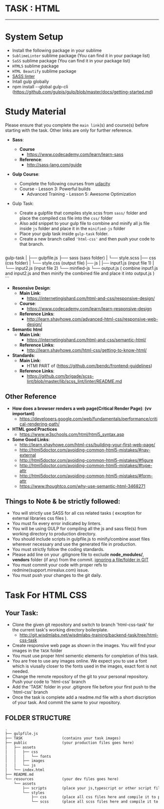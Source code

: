 # TASK : HTML
---------------------------------------------------------
# System Setup
* Install the following package in your sublime 
* `SublimeLinter` sublime package (You can find it in your package list)
* `SaSS` sublime package (You can find it in your package list)
* `HTML5` sublime package
* `HTML Beautify` sublime package
* [SASS linter](https://github.com/brigade/scss-lint)
* Intall gulp globally 
 * npm install --global gulp-cli (https://github.com/gulpjs/gulp/blob/master/docs/getting-started.md)

# Study Material
Please ensure that you complete the `main link`(s) and course(s) before starting with the task. Other links are only for further reference.
* **Sass**:
   * **Course** 
     * https://www.codecademy.com/learn/learn-sass
   * **Reference**: 
     * http://sass-lang.com/guide
* **Gulp Course**:
   * Complete the following courses from [udacity](https://classroom.udacity.com/courses/ud892/lessons/5332430837/concepts/53252207760923#)
   * Course - Lesson 3: Powerful builds
     * Advanced Training - Lesson 5: Awesome Optimization
* Gulp Task:
   * Create a gulpfile that compiles style.scss from `sass/` folder and place the compiled css file into the `css/` folder
   * Also add snippet to your gulp file to combine and minify all js file inside `js` folder and place it in the `minified-js` folder 
   * Place your gulp task inside `gulp-task` folder.
   * Create a new branch called `'html-css'` and then push your code to that branch.

    ```html
gulp-task
    |
    ├── gulpfile.js
    ├── sass               (sass folder)
    | └── style.scss
    |── css                (css folder)
    |   └── style.css      (output file)
    |── js
    |    |── input1.js     (input file 1)
    |    └── input2.js     (input file 2)
    └── minfied-js
      └── output.js       ( combine input1.js and input2.js and then minify the combined file and place it into output.js )
    ```


* **Resonsive Design**:
    * **Main Link**:
      * https://internetingishard.com/html-and-css/responsive-design/
    * **Course**:
      * https://www.codecademy.com/learn/learn-responsive-design
    * **Reference Links**:
      * http://learn.shayhowe.com/advanced-html-css/responsive-web-design/
* **Semantic html**
   * **Main Link**:
     * https://internetingishard.com/html-and-css/semantic-html/
   * **Reference Links**:
     * http://learn.shayhowe.com/html-css/getting-to-know-html/
* **Standards**:
   * **Main Link**:
     * HTMl PART of (https://github.com/bendc/frontend-guidelines)
   * **Reference Links**:
     * https://github.com/brigade/scss-lint/blob/master/lib/scss_lint/linter/README.md


## Other Reference
* **How does a browser renders a web page(Critical Render Page)**:  **(vv important)**
   * https://developers.google.com/web/fundamentals/performance/critical-rendering-path/
* **HTML good Practices**
   * https://www.w3schools.com/html/html5_syntax.asp
* **Some Good Links**:
   * http://learn.shayhowe.com/html-css/building-your-first-web-page/
   * http://html5doctor.com/avoiding-common-html5-mistakes/#nav-external
   * http://html5doctor.com/avoiding-common-html5-mistakes/#figure
   * http://html5doctor.com/avoiding-common-html5-mistakes/#type-attr
   * http://html5doctor.com/avoiding-common-html5-mistakes/#form-attr
   * https://www.thoughtco.com/why-use-semantic-html-3468271

## Things to Note & be strictly followed:
* You will strictly use SASS for all css related tasks ( exception for external libraries css files ).
* You must fix every error indicated by linters.
* You will be using GULP for compiling all the js and sass file(s) from working directory to production directory.
* You should include scripts in gulpfile.js to minify/combine asset files wherever necessary and use the generated file in production.
* You must strictly follow the coding standards.
* Please add line on your .gitignore file to exclude **node_modules/**, **vendors** folder (if any) from the commit. [ignoring a file/folder in GIT](https://help.github.com/articles/ignoring-files/)
* You must commit your code with proper refs to redmine(support.mirealux.com) issue.
* You must push your changes to the git daily.

# Task For HTML CSS


## Your Task:
* Clone the given git repository and switch to branch 'html-css-task' for the current task's working directory boilerplate.
   * http://git.wisdmlabs.net/wisdmlabs-training/backend-task/tree/html-css-task
* Create responsive web page as shown in the images. You will find your images in the `TASK` folder 
* You must use proper html sementic elements for completion of this task.
* You are free to use any images online. We expect you to use a font which is viusally closer to the fonts used in the images, exact font is not needed.
* Change the remote repository of the git to your personal repository. Push your code to 'html-css' branch
* Add the 'TASK' folder in your .gitignore file before your first push to the 'html-css' branch
* Once the task is complete add a readme.md file with a short discription of your task. And commit the same to your repository. 

## FOLDER STRUCTURE


```html
.
├── gulpfile.js
├── TASK                  (contains your task images)
├── public                (your production files goes here)
│   ├── assets
│   │   ├── css
│   │   │   └── fonts
│   │   ├── images
│   │   └── js
│   └── index.html
├── README.md
└── resources             (your dev files goes here)
    └── assets
        ├── scripts       (place your js,typescript or other script files here)
        └── styles 
            ├── css       (place all css files here and compile it to production css folder using gulp)
            └── scss      (place all scss files here and compile it to production css folder using gulp)
```